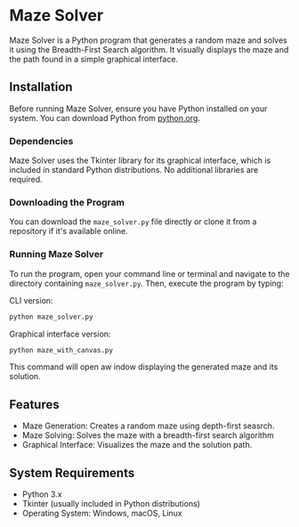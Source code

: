 # Maze Solver

Maze Solver is a Python program that generates a random maze and solves it using the Breadth-First Search algorithm. It visually displays the maze and the path found in a simple graphical interface.

## Installation

Before running Maze Solver, ensure you have Python installed on your system. You can download Python from [python.org](https://www.python.org/downloads/).

### Dependencies

Maze Solver uses the Tkinter library for its graphical interface, which is included in standard Python distributions. No additional libraries are required.

### Downloading the Program

You can download the `maze_solver.py` file directly or clone it from a repository if it's available online.

### Running Maze Solver

To run the program, open your command line or terminal and navigate to the directory containing `maze_solver.py`. Then, execute the program by typing:

CLI version: 
```bash
python maze_solver.py
```

Graphical interface version:
```bash
python maze_with_canvas.py
```

This command will open aw indow displaying the generated maze and its solution.

## Features

- Maze Generation: Creates a random maze using depth-first seasrch.
- Maze Solving: Solves the maze with a breadth-first search algorithm
- Graphical Interface: Visualizes the maze and the solution path.

## System Requirements

- Python 3.x
- Tkinter (usually included in Python distributions)
- Operating System: Windows, macOS, Linux
